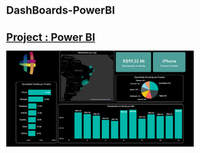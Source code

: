 # DashBoards-PowerBI

# [Project  : Power BI ](https://app.powerbi.com/view?r=eyJrIjoiZTcyMDBkZjUtYjQxMC00MDlhLTlmMDMtMzRmN2E5NjE4YmExIiwidCI6IjUzNWY2M2ZlLTQ2NmEtNGJhYS04N2U3LTk2NmU5YWUwM2I1NCJ9)


![Dash](https://github.com/bezerraluis/DashBoards-PowerBI/blob/main/Images/Imagem%20power%20bi.png)
